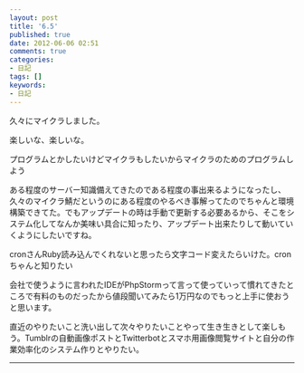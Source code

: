 ```yaml
---
layout: post
title: '6.5'
published: true
date: 2012-06-06 02:51
comments: true
categories:
- 日記
tags: []
keywords:
- 日記
---
```

久々にマイクラしました。

楽しいな、楽しいな。

プログラムとかしたいけどマイクラもしたいからマイクラのためのプログラムしよう

ある程度のサーバー知識備えてきたのである程度の事出来るようになったし、久々のマイクラ鯖だというのにある程度のやるべき事解ってたのでちゃんと環境構築できてた。でもアップデートの時は手動で更新する必要あるから、そこをシステム化してなんか美味い具合に知ったり、アップデート出来たりして動いていくようにしたいですね。

cronさんRuby読み込んでくれないと思ったら文字コード変えたらいけた。cronちゃんと知りたい

会社で使うように言われたIDEがPhpStormって言って使っていって慣れてきたところで有料のものだったから値段聞いてみたら1万円なのでもっと上手に使おうと思います。

直近のやりたいこと洗い出して次々やりたいことやって生き生きとして楽しもう。Tumblrの自動画像ポストとTwitterbotとスマホ用画像閲覧サイトと自分の作業効率化のシステム作りとやりたい。

---

